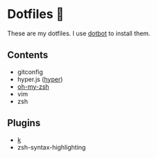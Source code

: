 # Dotfiles 🔨

These are my dotfiles. I use [dotbot](https://github.com/anishathalye/dotbot) to install them.

## Contents

- gitconfig
- hyper.js ([hyper](https://hyper.is))
- [oh-my-zsh](https://github.com/robbyrussell/oh-my-zsh)
- vim
- zsh

## Plugins

- [k](https://github.com/supercrabtree/k)
- zsh-syntax-highlighting
